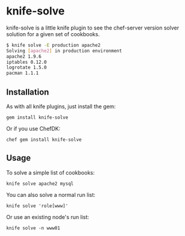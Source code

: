 knife-solve
===========

knife-solve is a little knife plugin to see the chef-server version solver
solution for a given set of cookbooks.

```bash
$ knife solve -E production apache2
Solving [apache2] in production environment
apache2 1.9.6
iptables 0.12.0
logrotate 1.5.0
pacman 1.1.1
```

Installation
------------

As with all knife plugins, just install the gem:

```
gem install knife-solve
```

Or if you use ChefDK:

```
chef gem install knife-solve
```

Usage
-----

To solve a simple list of cookbooks:

```
knife solve apache2 mysql
```

You can also solve a normal run list:

```
knife solve 'role[www]'
```

Or use an existing node's run list:

```
knife solve -n www01
```

